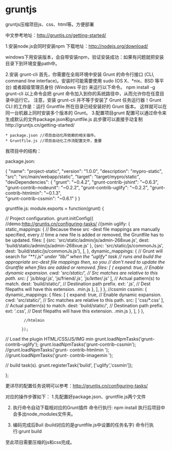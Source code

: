 gruntjs
=======

gruntjs压缩项目js、css、html等。方便部署

中文参考地址：http://gruntjs.cn/getting-started/
     
1.安装node.js会同时安装npm 下载地址：http://nodejs.org/download/

windows下用安装版本，会自带安装npm，验证安装成功：如果有问题就把安装目录下到环境变量path中。

 2.安装 grunt-cli
首先，你需要在全局环境中安装 Grunt 的命令行接口 (CLI, command line interface)。安装时可能需要使用 sudo (OS X、*nix、BSD 等平台) 或者超级管理员身份 (Windows 平台) 来运行以下命令。
npm install -g grunt-cli
以上命令会把 grunt 命令加入到你的系统路径中，从而允许你在任意目录中运行它。
注意，安装 grunt-cli 并不等于安装了 Grunt 任务运行器！Grunt CLI 的工作是：运行 Gruntfile 所在目录已经安装好的 Grunt 版本。 这样就可以在同一台机器上同时安装多个版本的 Grunt。
 3.配置项目grunt
  配置可以通过命令来生成默认的文件package.json和gruntfile.js
此步骤可以直接手动复制http://gruntjs.cn/getting-started/

	* package.json //项目自动化所依赖的相关插件。
	* Gruntfile.js //项目自动化工作流配置文件，重要


 我项目中的结构：

package.json:

{
  "name": "project-static",
  "version": "1.0.0",
  "description": "mypro-static",
  "src": "src/main/webapp/static",
  "target": "target/mypro/static",
  "devDependencies": {
    "grunt": "~0.4.2",
    "grunt-contrib-jshint": "~0.6.3",
    "grunt-contrib-nodeunit": "~0.2.2",
    "grunt-contrib-uglify": "~0.2.2",
    "grunt-contrib-htmlmin": "~0.1.3",  
    "grunt-contrib-cssmin": "~0.6.1"
  }
}



gruntfile.js:
module.exports = function(grunt) {

  // Project configuration.
     grunt.initConfig({
            //demo:http://gruntjs.cn/configuring-tasks/
             //jsmin
             uglify: {
               static_mappings: {
                 // Because these src -dest file mappings are manually specified, every
                 // time a new file is added or removed, the Gruntfile has to be updated.
                 files: [
                   {src: 'src/static/admin/js/admin-268xue.js', dest: 'build/static/admin/js/admin-268xue.js' },
                   {src: 'src/static/js/commonJs.js', dest: 'build/static/js/commonJs.js'},
                 ],
               },
               dynamic_mappings: {
                 // Grunt will search for "**/*.js" under "lib/" when the "uglify" task
                 // runs and build the appropriate src-dest file mappings then, so you
                 // don't need to update the Gruntfile when files are added or removed.
                 files: [
                   {
                     expand: true,     // Enable dynamic expansion.
                     cwd: 'src/static/',      // Src matches are relative to this path.
                     src: [ 'js/blog/*.js',
                           'js/friend/*.js',
                           'js/letter/*.js'
                           ], // Actual pattern(s) to match.
                     dest: 'build/static/',   // Destination path prefix.
                     ext: '.js',   // Dest filepaths will have this extension. .min.js
                   },
                 ],
               }
             },
             //cssmin
             cssmin: {
                    dynamic_mappings: {
                      files: [
                        {
                          expand: true,  // Enable dynamic expansion.
                          cwd: 'src/static/',      // Src matches are relative to this path.
                          src: [ 'css/*.css'
                                ], // Actual pattern(s) to match.
                          dest: 'build/static/',   // Destination path prefix.
                          ext: '.css',   // Dest filepaths will have this extension. .min.js
                        },
                      ],
                    }
            },
           
            
            //htmlmin
            
           });

  // Load the plugin HTML/CSS/JS/IMG min
  grunt.loadNpmTasks('grunt-contrib-uglify');
  grunt.loadNpmTasks('grunt-contrib-cssmin');
  //grunt.loadNpmTasks('grunt- contrib-htmlmin ');
  //grunt.loadNpmTasks('grunt- contrib-imagemin ');
     
  // build task(s).
  grunt.registerTask('build', ['uglify','cssmin']);
 
 
};


 
更详尽的配置任务说明可以参考：http://gruntjs.cn/configuring-tasks/

对应的操作步骤如下：
1.先配置好package.json、gruntfile.js两个文件

2. 执行命令自动下载相对应的Grunt插件
命令行执行:   npm install
执行后项目中会多出node_modules文件夹。

3.  编码完成后Buil (build对应的是gruntfile.js中设置的任务名字)
命令行执行:grunt build 

至此项目需要压缩的js和css完成。
